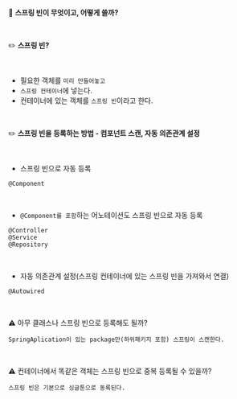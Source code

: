 🐯 **스프링 빈이 무엇이고, 어떻게 쓸까?**

<br>

✏️ **스프링 빈?**

<br>

- 필요한 객체를 `미리 만들어놓고`
- `스프링 컨테이너`에 넣는다.
- 컨테이너에 있는 객체를 `스프링 빈`이라고 한다.

<br>

✏️ **스프링 빈을 등록하는 방법 - 컴포넌트 스캔, 자동 의존관계 설정**

<br>

- 스프링 빈으로 자동 등록
```
@Component
```
<br>

- `@Component를 포함`하는 어노테이션도 스프링 빈으로 자동 등록
```
@Controller
@Service
@Repository
```
<br>

- 자동 의존관계 설정(스프링 컨테이너에 있는 스프링 빈을 가져와서 연결)
```
@Autowired
```
<br>

⚠️ 아무 클래스나 스프링 빈으로 등록해도 될까?
```
SpringAplication이 있는 package만(하위패키지 포함) 스프링이 스캔한다.
```
<br>

⚠️ 컨테이너에서 똑같은 객체는 스프링 빈으로 중복 등록될 수 있을까?
```
스프링 빈은 기본으로 싱글톤으로 동록된다. 
```

